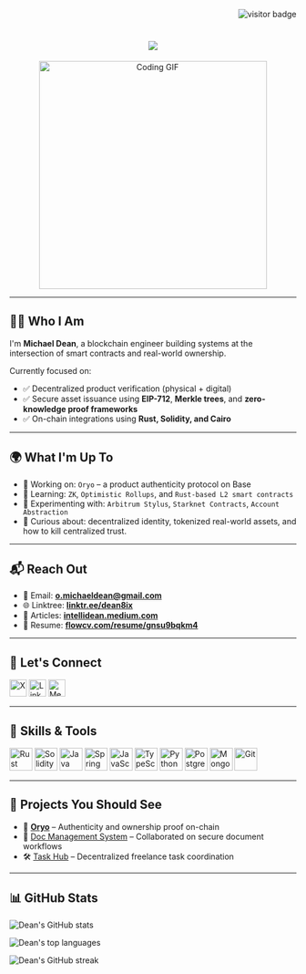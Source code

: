 <!-- Visitor Counter -->
<p align="right">
  <img src="https://visitor-badge.laobi.icu/badge?page_id=intelliDean.intelliDean" alt="visitor badge" />
</p>

<!-- Typing Intro -->
<h1 align="center">
  <img src="https://readme-typing-svg.herokuapp.com/?font=Righteous&size=35&center=true&vCenter=true&width=650&height=70&duration=4000&lines=Hey,+I'm+Michael+Dean!;Blockchain+Engineer+%7C+Smart+Contract+Dev;Rust,+Solidity,+Cairo+%7C+Web3+Builder;Let's+build+something+decentralized..." />
</h1>

<!-- Hero GIF -->
<p align="center">
  <img src="https://cdn.dribbble.com/users/1292677/screenshots/6139167/avento.gif" width="400" alt="Coding GIF"/>
</p>

---

## 👨‍💻 Who I Am

I'm **Michael Dean**, a blockchain engineer building systems at the intersection of smart contracts and real-world ownership.

Currently focused on:
- ✅ Decentralized product verification (physical + digital)
- ✅ Secure asset issuance using **EIP-712**, **Merkle trees**, and **zero-knowledge proof frameworks**
- ✅ On-chain integrations using **Rust, Solidity, and Cairo**

---

## 🌍 What I'm Up To

- 🔨 Working on: `Oryo` – a product authenticity protocol on Base  
- 🌱 Learning: `ZK`, `Optimistic Rollups`, and `Rust-based L2 smart contracts`
- 🧪 Experimenting with: `Arbitrum Stylus`, `Starknet Contracts`, `Account Abstraction`
- 🧠 Curious about: decentralized identity, tokenized real-world assets, and how to kill centralized trust.

---

## 📬 Reach Out

- 📧 Email: **o.michaeldean@gmail.com**
- 🌐 Linktree: [**linktr.ee/dean8ix**](https://linktr.ee/dean8ix)
- 📝 Articles: [**intellidean.medium.com**](https://intellidean.medium.com/)
- 📄 Resume: [**flowcv.com/resume/gnsu9bqkm4**](https://flowcv.com/resume/gnsu9bqkm4)

---

## 🤝 Let's Connect

<p align="left">
  <a href="https://x.com/dean8ix" target="_blank"><img src="https://cdn.jsdelivr.net/npm/simple-icons@v3/icons/x.svg" alt="X" width="30" /></a>
  <a href="https://linkedin.com/in/michaeldean8ix/" target="_blank"><img src="https://cdn.jsdelivr.net/npm/simple-icons@v3/icons/linkedin.svg" alt="LinkedIn" width="30" /></a>
  <a href="https://medium.com/@dean8ix" target="_blank"><img src="https://cdn.jsdelivr.net/npm/simple-icons@v3/icons/medium.svg" alt="Medium" width="30" /></a>
</p>

---

## 🧠 Skills & Tools

<p align="left">
  <img src="https://cdn.jsdelivr.net/gh/devicons/devicon/icons/rust/rust-plain.svg" width="40" alt="Rust"/>
  <img src="https://cdn.jsdelivr.net/gh/devicons/devicon/icons/solidity/solidity-original.svg" width="40" alt="Solidity"/>
  <img src="https://cdn.jsdelivr.net/gh/devicons/devicon/icons/java/java-original.svg" width="40" alt="Java"/>
  <img src="https://cdn.jsdelivr.net/gh/devicons/devicon/icons/spring/spring-original.svg" width="40" alt="Spring"/>
  <img src="https://cdn.jsdelivr.net/gh/devicons/devicon/icons/javascript/javascript-original.svg" width="40" alt="JavaScript"/>
  <img src="https://cdn.jsdelivr.net/gh/devicons/devicon/icons/typescript/typescript-original.svg" width="40" alt="TypeScript"/>
  <img src="https://cdn.jsdelivr.net/gh/devicons/devicon/icons/python/python-original.svg" width="40" alt="Python"/>
  <img src="https://cdn.jsdelivr.net/gh/devicons/devicon/icons/postgresql/postgresql-original.svg" width="40" alt="PostgreSQL"/>
  <img src="https://cdn.jsdelivr.net/gh/devicons/devicon/icons/mongodb/mongodb-original.svg" width="40" alt="MongoDB"/>
  <img src="https://cdn.jsdelivr.net/gh/devicons/devicon/icons/git/git-original.svg" width="40" alt="Git"/>
</p>

---

## 🚀 Projects You Should See

- 🔗 [**Oryo**](https://github.com/intelliDean) – Authenticity and ownership proof on-chain
- 🧾 [Doc Management System](https://github.com/ehis0075/Doc-mgt-system) – Collaborated on secure document workflows
- 🛠️ [Task Hub](https://github.com/02Herotech/Service-Market-Place) – Decentralized freelance task coordination

---

## 📊 GitHub Stats

<p>
  <img src="https://github-readme-stats.vercel.app/api?username=intelliDean&show_icons=true&theme=algolia" alt="Dean's GitHub stats" />
</p>
<p>
  <img src="https://github-readme-stats.vercel.app/api/top-langs/?username=intelliDean&layout=compact&theme=algolia" alt="Dean's top languages" />
</p>
<p>
  <img src="https://github-readme-streak-stats.herokuapp.com/?user=intelliDean&theme=algolia" alt="Dean's GitHub streak" />
</p>
